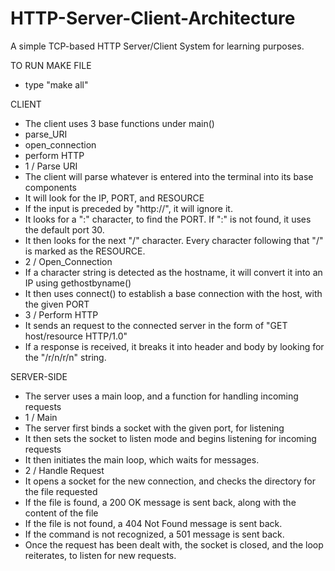 # HTTP-Server-Client-Architecture
A simple TCP-based HTTP Server/Client System for learning purposes.

TO RUN MAKE FILE
- type "make all"

CLIENT
- The client uses 3 base functions under main()
- parse_URI
- open_connection  
- perform HTTP
- 1 / Parse URI
- The client will parse whatever is entered into the terminal into its base components
- It will look for the IP, PORT, and RESOURCE  
- If the input is preceded by "http://", it will ignore it.
- It looks for a ":" character, to find the PORT. If ":" is not found, it uses the default port 30.
- It then looks for the next "/" character. Every character following that "/" is marked as the RESOURCE.
- 2 / Open_Connection
- If a character string is detected as the hostname, it will convert it into an IP using gethostbyname()
- It then uses connect() to establish a base connection with the host, with the given PORT
- 3 / Perform HTTP
- It sends an request to the connected server in the form of "GET host/resource HTTP/1.0"
- If a response is received, it breaks it into header and body by looking for the "/r/n/r/n" string.

SERVER-SIDE
- The server uses a main loop, and a function for handling incoming requests
- 1 / Main
- The server first binds a socket with the given port, for listening
- It then sets the socket to listen mode and begins listening for incoming requests
- It then initiates the main loop, which waits for messages.
- 2 / Handle Request
- It opens a socket for the new connection, and checks the directory for the file requested
- If the file is found, a 200 OK message is sent back, along with the content of the file
- If the file is not found, a 404 Not Found message is sent back.
- If the command is not recognized, a 501 message is sent back.
- Once the request has been dealt with, the socket is closed, and the loop reiterates, to listen for new requests.
